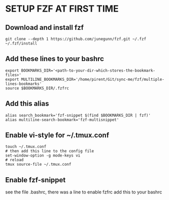 # SETUP FZF AT FIRST TIME
## Download and install fzf

    git clone --depth 1 https://github.com/junegunn/fzf.git ~/.fzf
    ~/.fzf/install
    

## Add these lines to your bashrc
    export BOOKMARKS_DIR='<path-to-your-dir-which-stores-the-bookmark-files>'
    export MULTILINE_BOOKMARKS_DIR='/home/pirent/Git/sync-me/fzf/multiple-lines-bookmarks'
    source $BOOKMARKS_DIR/.fzfrc

## Add this alias
    alias search_bookmark='fzf-snippet $(find $BOOKMARKS_DIR | fzf)' 
    alias multiline-search-bookmark='fzf-multisnippet'

## Enable vi-style for ~/.tmux.conf
    touch ~/.tmux.conf
    # then add this line to the config file
    set-window-option -g mode-keys vi
    # reload
    tmux source-file ~/.tmux.conf

## Enable fzf-snippet
see the file .bashrc, there was a line to enable fzfrc
add this to your bashrc
